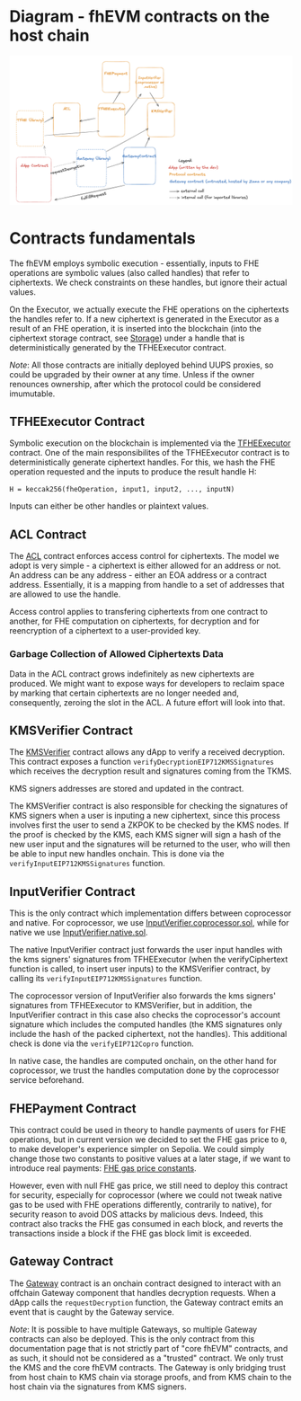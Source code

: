 # Diagram - fhEVM contracts on the host chain

![fhEVM Contracts](../../assets/fhEVMContracts.png)

# Contracts fundamentals

The fhEVM employs symbolic execution - essentially, inputs to FHE operations are symbolic values (also called handles) that refer to ciphertexts. We check constraints on these handles, but ignore their actual values.

On the Executor, we actually execute the FHE operations on the ciphertexts the handles refer to. If a new ciphertext is generated in the Executor as a result of an FHE operation, it is inserted into the blockchain (into the ciphertext storage contract, see [Storage](storage.md)) under a handle that is deterministically generated by the TFHEExecutor contract.

_Note_: All those contracts are initially deployed behind UUPS proxies, so could be upgraded by their owner at any time. Unless if the owner renounces ownership, after which the protocol could be considered imumutable.

## TFHEExecutor Contract

Symbolic execution on the blockchain is implemented via the [TFHEExecutor](https://github.com/zama-ai/fhevm/blob/main/lib/TFHEExecutor.sol) contract. One of the main responsibilites of the TFHEExecutor contract is to deterministically generate ciphertext handles. For this, we hash the FHE operation requested and the inputs to produce the result handle H:

```
H = keccak256(fheOperation, input1, input2, ..., inputN)
```

Inputs can either be other handles or plaintext values.

## ACL Contract

The [ACL](https://github.com/zama-ai/fhevm/blob/main/lib/ACL.sol) contract enforces access control for ciphertexts. The model we adopt is very simple - a ciphertext is either allowed for an address or not. An address can be any address - either an EOA address or a contract address. Essentially, it is a mapping from handle to a set of addresses that are allowed to use the handle.

Access control applies to transfering ciphertexts from one contract to another, for FHE computation on ciphertexts, for decryption and for reencryption of a ciphertext to a user-provided key.

### Garbage Collection of Allowed Ciphertexts Data

Data in the ACL contract grows indefinitely as new ciphertexts are produced. We might want to expose ways for developers to reclaim space by marking that certain ciphertexts are no longer needed and, consequently, zeroing the slot in the ACL. A future effort will look into that.

## KMSVerifier Contract

The [KMSVerifier](https://github.com/zama-ai/fhevm/blob/main/lib/KMSVerifier.sol) contract allows any dApp to verify a received decryption. This contract exposes a function `verifyDecryptionEIP712KMSSignatures` which receives the decryption result and signatures coming from the TKMS.

KMS signers addresses are stored and updated in the contract.

The KMSVerifier contract is also responsible for checking the signatures of KMS signers when a user is inputing a new ciphertext, since this process involves first the user to send a ZKPOK to be checked by the KMS nodes. If the proof is checked by the KMS, each KMS signer will sign a hash of the new user input and the signatures will be returned to the user, who will then be able to input new handles onchain. This is done via the `verifyInputEIP712KMSSignatures` function.

## InputVerifier Contract

This is the only contract which implementation differs between coprocessor and native. For coprocessor, we use [InputVerifier.coprocessor.sol](https://github.com/zama-ai/fhevm/blob/main/lib/InputVerifier.coprocessor.sol), while for native we use [InputVerifier.native.sol](https://github.com/zama-ai/fhevm/blob/main/lib/InputVerifier.native.sol).

The native InputVerifier contract just forwards the user input handles with the kms signers' signatures from TFHEExecutor (when the verifyCiphertext function is called, to insert user inputs) to the KMSVerifier contract, by calling its `verifyInputEIP712KMSSignatures` function.

The coprocessor version of InputVerifier also forwards the kms signers' signatures from TFHEExecutor to KMSVerifier, but in addition, the InputVerifier contract in this case also checks the coprocessor's account signature which includes the computed handles (the KMS signatures only include the hash of the packed ciphertext, not the handles). This additional check is done via the `verifyEIP712Copro` function.

In native case, the handles are computed onchain, on the other hand for coprocessor, we trust the handles computation done by the coprocessor service beforehand.

## FHEPayment Contract

This contract could be used in theory to handle payments of users for FHE operations, but in current version we decided to set the FHE gas price to `0`, to make developer's experience simpler on Sepolia. We could simply change those two constants to positive values at a later stage, if we want to introduce real payments: [FHE gas price constants](https://github.com/zama-ai/fhevm/blob/main/lib/FHEPayment.sol#L33-L34).

However, even with null FHE gas price, we still need to deploy this contract for security, especially for coprocessor (where we could not tweak native gas to be used with FHE operations differently, contrarily to native), for security reason to avoid DOS attacks by malicious devs. Indeed, this contract also tracks the FHE gas consumed in each block, and reverts the transactions inside a block if the FHE gas block limit is exceeded.

## Gateway Contract

The [Gateway](https://github.com/zama-ai/fhevm/blob/main/gateway/GatewayContract.sol) contract is an onchain contract designed to interact with an offchain Gateway component that handles decryption requests. When a dApp calls the `requestDecryption` function, the Gateway contract emits an event that is caught by the Gateway service.

_Note_: It is possible to have multiple Gateways, so multiple Gateway contracts can also be deployed. This is the only contract from this documentation page that is not strictly part of "core fhEVM" contracts, and as such, it should not be considered as a "trusted" contract. We only trust the KMS and the core fhEVM contracts. The Gateway is only bridging trust from host chain to KMS chain via storage proofs, and from KMS chain to the host chain via the signatures from KMS signers.
